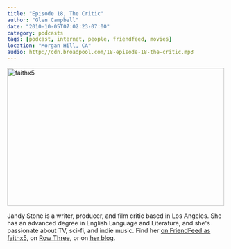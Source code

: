 ```yaml
---
title: "Episode 18, The Critic"
author: "Glen Campbell"
date: "2010-10-05T07:02:23-07:00"
category: podcasts
tags: [podcast, internet, people, friendfeed, movies]
location: "Morgan Hill, CA"
audio: http://cdn.broadpool.com/18-episode-18-the-critic.mp3
---
```


<a href="http://www.flickr.com/photos/gecampbell/8585813775/" title="faithx5 by gecampbell, on Flickr"><img src="http://farm9.staticflickr.com/8369/8585813775_f73f622061.jpg" width="500" height="319" alt="faithx5"></a>

Jandy Stone is a writer, producer, and film critic based in Los Angeles. She has an advanced degree in English Language and Literature, and she's passionate about TV, sci-fi, and indie music. Find her [on FriendFeed as faithx5](http://friendfeed.com/faithx5), on [Row Three](http://www.rowthree.com/), or on [her blog](http://jandystone.com/).
